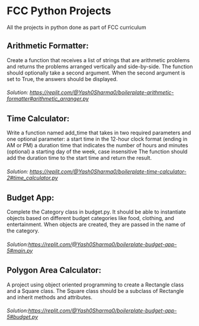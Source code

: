 # FCC Python Projects
All the projects in python done as part of FCC curriculum

## Arithmetic Formatter:
Create a function that receives a list of strings that are arithmetic problems and returns the problems arranged vertically and side-by-side. The function should optionally take a second argument. When the second argument is set to True, the answers should be displayed.

###### Solution: https://replit.com/@Yash0Sharma0/boilerplate-arithmetic-formatter#arithmetic_arranger.py

## Time Calculator:
Write a function named add_time that takes in two required parameters and one optional parameter:
  a start time in the 12-hour clock format (ending in AM or PM)
  a duration time that indicates the number of hours and minutes
  (optional) a starting day of the week, case insensitive
  The function should add the duration time to the start time and return the result.
  
###### Solution: https://replit.com/@Yash0Sharma0/boilerplate-time-calculator-2#time_calculator.py

## Budget App:
Complete the Category class in budget.py. It should be able to instantiate objects based on different budget categories like food, clothing, and entertainment. When objects are created, they are passed in the name of the category. 

###### Solution:https://replit.com/@Yash0Sharma0/boilerplate-budget-app-5#main.py

## Polygon Area Calculator:
A project using object oriented programming to create a Rectangle class and a Square class. The Square class should be a subclass of Rectangle and inherit methods and attributes.

###### Solution:https://replit.com/@Yash0Sharma0/boilerplate-budget-app-5#budget.py




